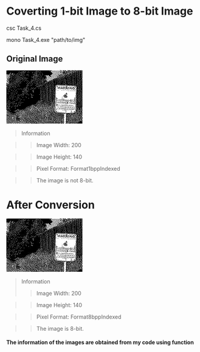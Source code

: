# Coverting 1-bit Image to 8-bit Image

csc Task_4.cs

mono Task_4.exe "path/to/img"

## Original Image

<img src = "https://github.com/Rashid12Kandah/Training_Assignment_6/blob/main/Neighborhood_watch_bw.png" alt = "1-bit Image"> 

> Information

>> Image Width: 200

>> Image Height: 140

>> Pixel Format: Format1bppIndexed

>> The image is not 8-bit.

# After Conversion

<img src = "https://github.com/Rashid12Kandah/Training_Assignment_6/blob/main/8_bit_885d1e2d-1989-4aa1-b153-d3ea28f470b9.jpeg" alt = "8-bit Image after conversion">

> Information
>> Image Width: 200

>> Image Height: 140

>> Pixel Format: Format8bppIndexed

>> The image is 8-bit.

#### The information of the images are obtained from my code using function <Verify> 

